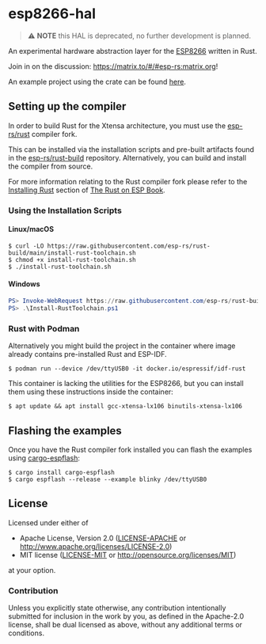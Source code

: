# esp8266-hal

> ⚠️ **NOTE** this HAL is deprecated, no further development is planned.

An experimental hardware abstraction layer for the [ESP8266](https://en.wikipedia.org/wiki/ESP8266) written in Rust.

Join in on the discussion: https://matrix.to/#/#esp-rs:matrix.org!

An example project using the crate can be found [here](https://github.com/icewind1991/xtensa-rust-quickstart/tree/esp8266).

## Setting up the compiler

In order to build Rust for the Xtensa architecture, you must use the [esp-rs/rust](https://github.com/esp-rs/rust) compiler fork.

This can be installed via the installation scripts and pre-built artifacts found in the [esp-rs/rust-build](https://github.com/esp-rs/rust-build) repository. Alternatively, you can build and install the compiler from source.

For more information relating to the Rust compiler fork please refer to the [Installing Rust](https://esp-rs.github.io/book/getting-started/installing-rust.html) section of [The Rust on ESP Book](https://esp-rs.github.io/book/).

### Using the Installation Scripts

#### Linux/macOS

```shell
$ curl -LO https://raw.githubusercontent.com/esp-rs/rust-build/main/install-rust-toolchain.sh
$ chmod +x install-rust-toolchain.sh
$ ./install-rust-toolchain.sh
```

#### Windows

```powershell
PS> Invoke-WebRequest https://raw.githubusercontent.com/esp-rs/rust-build/main/Install-RustToolchain.ps1 -OutFile Install-RustToolchain.ps1
PS> .\Install-RustToolchain.ps1
```

### Rust with Podman

Alternatively you might build the project in the container where image already contains pre-installed Rust and ESP-IDF.

```
$ podman run --device /dev/ttyUSB0 -it docker.io/espressif/idf-rust
```

This container is lacking the utilities for the ESP8266, but you can install them using these instructions inside the container:

```
$ apt update && apt install gcc-xtensa-lx106 binutils-xtensa-lx106
```

## Flashing the examples

Once you have the Rust compiler fork installed you can flash the examples using [cargo-espflash](https://github.com/esp-rs/espflash/tree/master/cargo-espflash):

```shell
$ cargo install cargo-espflash
$ cargo espflash --release --example blinky /dev/ttyUSB0
```

## License

Licensed under either of

- Apache License, Version 2.0 ([LICENSE-APACHE](LICENSE-APACHE) or
  http://www.apache.org/licenses/LICENSE-2.0)
- MIT license ([LICENSE-MIT](LICENSE-MIT) or http://opensource.org/licenses/MIT)

at your option.

### Contribution

Unless you explicitly state otherwise, any contribution intentionally submitted
for inclusion in the work by you, as defined in the Apache-2.0 license, shall be
dual licensed as above, without any additional terms or conditions.
